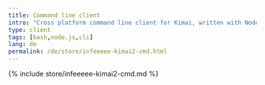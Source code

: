 ```yaml
---
title: Command line client
intro: "Cross platform command line client for Kimai, written with Node.js"
type: client
tags: [bash,node.js,cli]
lang: de
permalink: /de/store/infeeeee-kimai2-cmd.html
---
```


{% include store/infeeeee-kimai2-cmd.md %}
